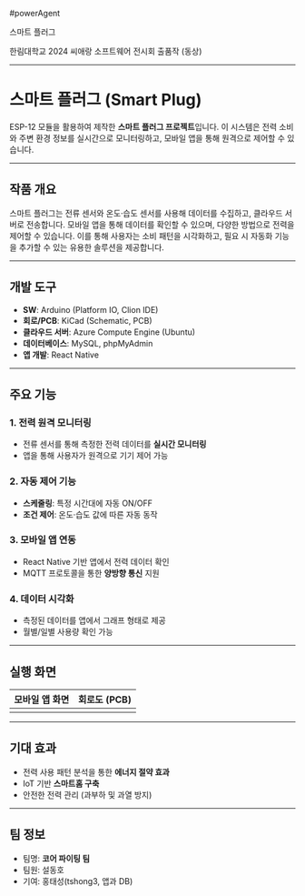 #powerAgent

스마트 플러그

한림대학교 2024 씨애랑 소프트웨어 전시회 출품작 (동상)

-----

# 스마트 플러그 (Smart Plug)

ESP-12 모듈을 활용하여 제작한 **스마트 플러그 프로젝트**입니다.
이 시스템은 전력 소비와 주변 환경 정보를 실시간으로 모니터링하고, 모바일 앱을 통해 원격으로 제어할 수 있습니다.

-----

## 작품 개요

스마트 플러그는 전류 센서와 온도·습도 센서를 사용해 데이터를 수집하고, 클라우드 서버로 전송합니다.
모바일 앱을 통해 데이터를 확인할 수 있으며, 다양한 방법으로 전력을 제어할 수 있습니다.
이를 통해 사용자는 소비 패턴을 시각화하고, 필요 시 자동화 기능을 추가할 수 있는 유용한 솔루션을 제공합니다.

-----

## 개발 도구

  - **SW**: Arduino (Platform IO, Clion IDE)
  - **회로/PCB**: KiCad (Schematic, PCB)
  - **클라우드 서버**: Azure Compute Engine (Ubuntu)
  - **데이터베이스**: MySQL, phpMyAdmin
  - **앱 개발**: React Native

-----

## 주요 기능

### 1\. 전력 원격 모니터링

  - 전류 센서를 통해 측정한 전력 데이터를 **실시간 모니터링**
  - 앱을 통해 사용자가 원격으로 기기 제어 가능

### 2\. 자동 제어 기능

  - **스케줄링**: 특정 시간대에 자동 ON/OFF
  - **조건 제어**: 온도·습도 값에 따른 자동 동작

### 3\. 모바일 앱 연동

  - React Native 기반 앱에서 전력 데이터 확인
  - MQTT 프로토콜을 통한 **양방향 통신** 지원

### 4\. 데이터 시각화

  - 측정된 데이터를 앱에서 그래프 형태로 제공
  - 월별/일별 사용량 확인 가능

-----

## 실행 화면

| 모바일 앱 화면 | 회로도 (PCB) |
|---------------|--------------|
|  |  |

-----

## 기대 효과

  - 전력 사용 패턴 분석을 통한 **에너지 절약 효과**
  - IoT 기반 **스마트홈 구축**
  - 안전한 전력 관리 (과부하 및 과열 방지)

-----

## 팀 정보

  - 팀명: **코어 파이팅 팀**
  - 팀원: 설동호
  - 기여: 홍태성(tshong3, 앱과 DB)

